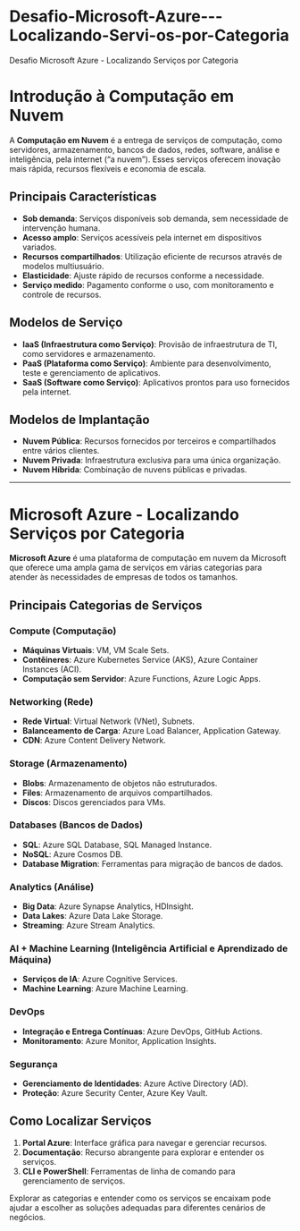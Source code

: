 # Desafio-Microsoft-Azure---Localizando-Servi-os-por-Categoria
Desafio Microsoft Azure - Localizando Serviços por Categoria

# Introdução à Computação em Nuvem

A **Computação em Nuvem** é a entrega de serviços de computação, como servidores, armazenamento, bancos de dados, redes, software, análise e inteligência, pela internet (“a nuvem”). Esses serviços oferecem inovação mais rápida, recursos flexíveis e economia de escala.

## Principais Características

- **Sob demanda**: Serviços disponíveis sob demanda, sem necessidade de intervenção humana.
- **Acesso amplo**: Serviços acessíveis pela internet em dispositivos variados.
- **Recursos compartilhados**: Utilização eficiente de recursos através de modelos multiusuário.
- **Elasticidade**: Ajuste rápido de recursos conforme a necessidade.
- **Serviço medido**: Pagamento conforme o uso, com monitoramento e controle de recursos.

## Modelos de Serviço

- **IaaS (Infraestrutura como Serviço)**: Provisão de infraestrutura de TI, como servidores e armazenamento.
- **PaaS (Plataforma como Serviço)**: Ambiente para desenvolvimento, teste e gerenciamento de aplicativos.
- **SaaS (Software como Serviço)**: Aplicativos prontos para uso fornecidos pela internet.

## Modelos de Implantação

- **Nuvem Pública**: Recursos fornecidos por terceiros e compartilhados entre vários clientes.
- **Nuvem Privada**: Infraestrutura exclusiva para uma única organização.
- **Nuvem Híbrida**: Combinação de nuvens públicas e privadas.

---

# Microsoft Azure - Localizando Serviços por Categoria

**Microsoft Azure** é uma plataforma de computação em nuvem da Microsoft que oferece uma ampla gama de serviços em várias categorias para atender às necessidades de empresas de todos os tamanhos.

## Principais Categorias de Serviços

### Compute (Computação)
- **Máquinas Virtuais**: VM, VM Scale Sets.
- **Contêineres**: Azure Kubernetes Service (AKS), Azure Container Instances (ACI).
- **Computação sem Servidor**: Azure Functions, Azure Logic Apps.

### Networking (Rede)
- **Rede Virtual**: Virtual Network (VNet), Subnets.
- **Balanceamento de Carga**: Azure Load Balancer, Application Gateway.
- **CDN**: Azure Content Delivery Network.

### Storage (Armazenamento)
- **Blobs**: Armazenamento de objetos não estruturados.
- **Files**: Armazenamento de arquivos compartilhados.
- **Discos**: Discos gerenciados para VMs.

### Databases (Bancos de Dados)
- **SQL**: Azure SQL Database, SQL Managed Instance.
- **NoSQL**: Azure Cosmos DB.
- **Database Migration**: Ferramentas para migração de bancos de dados.

### Analytics (Análise)
- **Big Data**: Azure Synapse Analytics, HDInsight.
- **Data Lakes**: Azure Data Lake Storage.
- **Streaming**: Azure Stream Analytics.

### AI + Machine Learning (Inteligência Artificial e Aprendizado de Máquina)
- **Serviços de IA**: Azure Cognitive Services.
- **Machine Learning**: Azure Machine Learning.

### DevOps
- **Integração e Entrega Contínuas**: Azure DevOps, GitHub Actions.
- **Monitoramento**: Azure Monitor, Application Insights.

### Segurança
- **Gerenciamento de Identidades**: Azure Active Directory (AD).
- **Proteção**: Azure Security Center, Azure Key Vault.

## Como Localizar Serviços

1. **Portal Azure**: Interface gráfica para navegar e gerenciar recursos.
2. **Documentação**: Recurso abrangente para explorar e entender os serviços.
3. **CLI e PowerShell**: Ferramentas de linha de comando para gerenciamento de serviços.

Explorar as categorias e entender como os serviços se encaixam pode ajudar a escolher as soluções adequadas para diferentes cenários de negócios.
